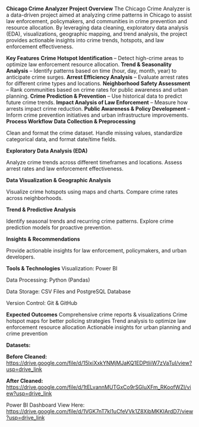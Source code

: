**Chicago Crime Analyzer**
**Project Overview**
The Chicago Crime Analyzer is a data-driven project aimed at analyzing crime patterns in Chicago to assist law enforcement, policymakers, and communities in crime prevention and resource allocation. By leveraging data cleaning, exploratory data analysis (EDA), visualizations, geographic mapping, and trend analysis, the project provides actionable insights into crime trends, hotspots, and law enforcement effectiveness.

**Key Features**
**Crime Hotspot Identification** – Detect high-crime areas to optimize law enforcement resource allocation.
**Trend & Seasonality Analysis** – Identify patterns based on time (hour, day, month, year) to anticipate crime surges.
**Arrest Efficiency Analysis** – Evaluate arrest rates for different crime types and locations.
**Neighborhood Safety Assessment** – Rank communities based on crime rates for public awareness and urban planning.
**Crime Prediction & Prevention** – Use historical data to predict future crime trends.
**Impact Analysis of Law Enforcement** – Measure how arrests impact crime reduction.
**Public Awareness & Policy Development** – Inform crime prevention initiatives and urban infrastructure improvements.
**Process Workflow**
**Data Collection & Preprocessing**

Clean and format the crime dataset.
Handle missing values, standardize categorical data, and format date/time fields.

**Exploratory Data Analysis (EDA)**

Analyze crime trends across different timeframes and locations.
Assess arrest rates and law enforcement effectiveness.

**Data Visualization & Geographic Analysis**

Visualize crime hotspots using maps and charts.
Compare crime rates across neighborhoods.

**Trend & Predictive Analysis**

Identify seasonal trends and recurring crime patterns.
Explore crime prediction models for proactive prevention.

**Insights & Recommendations**

Provide actionable insights for law enforcement, policymakers, and urban developers.

**Tools & Technologies**
Visualization:
Power BI

Data Processing:
Python (Pandas)

Data Storage:
CSV Files and PostgreSQL Database

Version Control:
Git & GitHub

**Expected Outcomes**
Comprehensive crime reports & visualizations
Crime hotspot maps for better policing strategies
Trend analysis to optimize law enforcement resource allocation
Actionable insights for urban planning and crime prevention

**Datasets:**

**Before Cleaned:**
https://drive.google.com/file/d/15lxiXxkYNMjMJaKQ1EDPtliiW7zVaTuI/view?usp=drive_link

**After Cleaned:**
https://drive.google.com/file/d/1tELvannMUTGxCo9rSGIuXFm_RKoofWZI/view?usp=drive_link

Power BI Dashboard
View Here:
https://drive.google.com/file/d/1VGK7nT7kl1uCfeVVk1Z8XibMKKIArdD7/view?usp=drive_link
